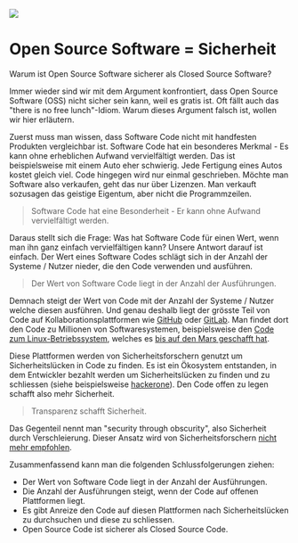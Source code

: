 ![](https://assets-global.website-files.com/5debb9b4f88fbc3f702d579e/5e08f5a0ad6badbed8b60617_a1bfa4bb08384e1aa414cada9a6d5e0b.jpeg)

# Open Source Software = Sicherheit

Warum ist Open Source Software sicherer als Closed Source Software?

Immer wieder sind wir mit dem Argument konfrontiert, dass Open Source Software (OSS) nicht sicher sein kann, weil es gratis ist. Oft fällt auch das "there is no free lunch"-Idiom. Warum dieses Argument falsch ist, wollen wir hier erläutern.

Zuerst muss man wissen, dass Software Code nicht mit handfesten Produkten vergleichbar ist. Software Code hat ein besonderes Merkmal - Es kann ohne erheblichen Aufwand vervielfältigt werden. Das ist beispielsweise mit einem Auto eher schwierig. Jede Fertigung eines Autos kostet gleich viel. Code hingegen wird nur einmal geschrieben. Möchte man Software also verkaufen, geht das nur über Lizenzen. Man verkauft sozusagen das geistige Eigentum, aber nicht die Programmzeilen.

> Software Code hat eine Besonderheit - Er kann ohne Aufwand vervielfältigt werden.

Daraus stellt sich die Frage: Was hat Software Code für einen Wert, wenn man ihn ganz einfach vervielfältigen kann? Unsere Antwort darauf ist einfach. Der Wert eines Software Codes schlägt sich in der Anzahl der Systeme / Nutzer nieder, die den Code verwenden und ausführen.

> Der Wert von Software Code liegt in der Anzahl der Ausführungen.

Demnach steigt der Wert von Code mit der Anzahl der Systeme / Nutzer welche diesen ausführen. Und genau deshalb liegt der grösste Teil von Code auf Kollaborationsplattformen wie [GitHub](https://github.com/) oder [GitLab](https://gitlab.com/). Man findet dort den Code zu Millionen von Softwaresystemen, beispielsweise den [Code zum Linux-Betriebssystem](https://github.com/torvalds/linux), welches es [bis auf den Mars geschafft hat](https://www.theverge.com/2021/2/19/22291324/linux-perseverance-mars-curiosity-ingenuity).

Diese Plattformen werden von Sicherheitsforschern genutzt um Sicherheitslücken in Code zu finden. Es ist ein Ökosystem entstanden, in dem Entwickler bezahlt werden um Sicherheitslücken zu finden und zu schliessen (siehe beispielsweise [hackerone](https://www.hackerone.com/)). Den Code offen zu legen schafft also mehr Sicherheit.

> Transparenz schafft Sicherheit.

Das Gegenteil nennt man "security through obscurity", also Sicherheit durch Verschleierung. Dieser Ansatz wird von Sicherheitsforschern [nicht mehr empfohlen](https://en.wikipedia.org/wiki/Security_through_obscurity#Criticism).

Zusammenfassend kann man die folgenden Schlussfolgerungen ziehen:

* Der Wert von Software Code liegt in der Anzahl der Ausführungen.
* Die Anzahl der Ausführungen steigt, wenn der Code auf offenen Plattformen liegt.
* Es gibt Anreize den Code auf diesen Plattformen nach Sicherheitslücken zu durchsuchen und diese zu schliessen.
* Open Source Code ist sicherer als Closed Source Code.